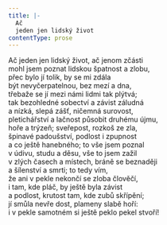 ```yaml
---
title: |-
  Ač
  jeden jen lidský život
contentType: prose
---
```


Ač jeden jen lidský život, ač jenom zčásti  
mohl jsem poznat lidskou špatnost a zlobu,  
přec bylo jí tolik, by se mi zdála  
být nevyčerpatelnou, bez mezí a dna,  
třebaže se jí mezi námi lidmi tak plýtvá;  
tak bezohledné sobectví a závist záludná  
a nízká, slepá zášť, ničemná surovost,  
pletichářství a lačnost působit druhému újmu,  
hoře a trýzeň; sveřepost, rozkoš ze zla,  
špinavé padoušství, podlost i zpupnost  
a co ještě hanebného; to vše jsem poznal  
v údivu, studu a děsu, vše to jsem zažil  
v zlých časech a místech, bráně se beznaději  
a šílenství a smrti; to tedy vím,  
že ani v pekle nekončí se zloba člověčí,  
i tam, kde pláč, by ještě byla závist  
a podlost, krutost tam, kde zubů skřípění;  
jí smůla nevře dost, plameny slabě hoří:  
i v pekle samotném si ještě peklo pekel stvoří!

